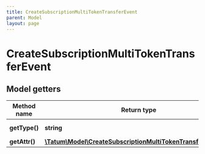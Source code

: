 ```yaml
---
title: CreateSubscriptionMultiTokenTransferEvent
parent: Model
layout: page
---
```


# CreateSubscriptionMultiTokenTransferEvent

## Model getters

Method name | Return type | Description | Notes
------------ | ------------- | ------------- | -------------
**getType()** | **string** | Type of the subscription. | ex.: `CONTRACT_MULTITOKEN_TXS_PER_BLOCK`
**getAttr()** | [**\Tatum\Model\CreateSubscriptionMultiTokenTransferEventAttr**](../CreateSubscriptionMultiTokenTransferEventAttr) |  | ex.: `null`

